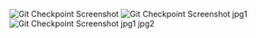 ![Git Checkpoint Screenshot](https://github.com/user-attachments/assets/cb05847a-2d9e-4323-87ca-eac3f91e0bef)
![Git Checkpoint Screenshot jpg1](https://github.com/user-attachments/assets/815645a1-7f3a-4b9f-9b43-55368750f01c)
![Git Checkpoint Screenshot jpg1 jpg2](https://github.com/user-attachments/assets/8ab4c663-2c58-48e8-b164-1473c05f68cd)

